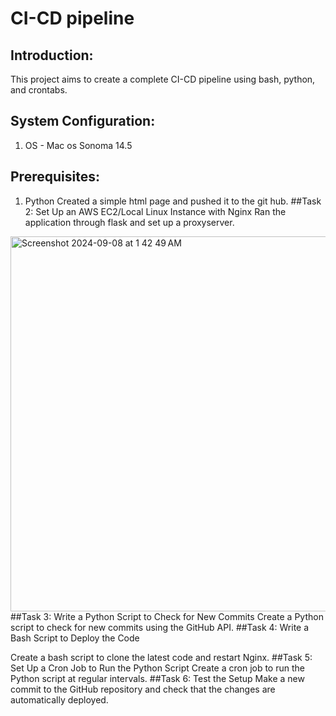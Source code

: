 # CI-CD pipeline
## Introduction:
This project aims to create a complete CI-CD pipeline using bash, python, and crontabs.
## System Configuration:
1. OS - Mac os Sonoma 14.5 

## Prerequisites:
1. Python
Created a simple html page and pushed it to the git hub.
##Task 2: Set Up an AWS EC2/Local Linux Instance with Nginx
  Ran the application through flask and set up a proxyserver.
  <img width="600" alt="Screenshot 2024-09-08 at 1 42 49 AM" src="https://github.com/user-attachments/assets/ea94a48d-e43a-4e91-94b2-b386597113de">
##Task 3: Write a Python Script to Check for New Commits
 Create a Python script to check for new commits using the GitHub API.
##Task 4: Write a Bash Script to Deploy the Code

Create a bash script to clone the latest code and restart Nginx.
##Task 5: Set Up a Cron Job to Run the Python Script
Create a cron job to run the Python script at regular intervals.
##Task 6: Test the Setup 
Make a new commit to the GitHub repository and check that the changes are automatically deployed. 
